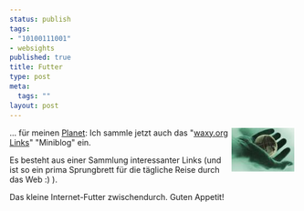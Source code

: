 ```yaml
--- 
status: publish
tags: 
- "10100111001"
- websights
published: true
title: Futter
type: post
meta: 
  tags: ""
layout: post
---
```

<p><img width="110" height="77" border="0" hspace="5" align="right" src="/media/wp/location.serendipityThumb.jpg" alt=""  />... für meinen <a target="_BLANK" href="http://planet.magenson.de/" title="http://planet.magenson.de/" onmouseover="window.status='http://planet.magenson.de/';return true;" onmouseout="window.status='';return true;">Planet</a>: Ich sammle jetzt auch das &quot;<a target="_BLANK" href="http://www.waxy.org/links/" title="http://www.waxy.org/links/" onmouseover="window.status='http://www.waxy.org/links/';return true;" onmouseout="window.status='';return true;">waxy.org Links</a>&quot; &quot;Miniblog&quot; ein.</p>

<p>Es besteht aus einer Sammlung interessanter Links (und ist so ein prima Sprungbrett für die tägliche Reise durch das Web :) ).</p>

<p>Das kleine Internet-Futter zwischendurch. Guten Appetit!</p>
